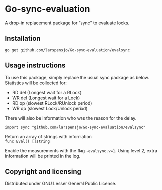 Go-sync-evaluation
==================

A drop-in replacement package for "sync" to evaluate locks.

## Installation

	go get github.com/larspensjo/Go-sync-evaluation/evalsync

## Usage instructions

To use this package, simply replace the usual sync package as below.
Statistics will be collected for:
* RD del (Longest wait for a RLock)
* WR del (Longest wait for a Lock)
* RD op (slowest RLock/RUnlock period)
* WR op (slowest Lock/Unlock period)

There will also be information who was the reason for the delay.

`import sync "github.com/larspensjo/Go-sync-evaluation/evalsync"`

Return an array of strings with information   
`func Eval() []string`

Enable the measurements with the flag `-evalsync.v=1`. Using level 2, extra information
will be printed in the log.

## Copyright and licensing

Distributed under GNU Lesser General Public License.
